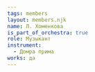 ```yaml
---
tags: members
layout: members.njk
name: Л. Хоменкова
is_part_of_orchestra: true
role: Музыкант
instrument:
  - Домра прима
works: да
---
```


